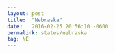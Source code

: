 ```yaml
---
layout: post
title:  "Nebraska"
date:   2016-02-25 20:56:10 -0600
permalink: states/nebraska
tag: NE
---
```

